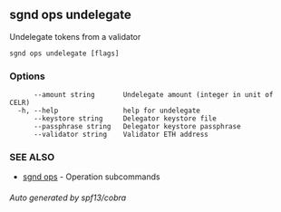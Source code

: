 ## sgnd ops undelegate

Undelegate tokens from a validator

```
sgnd ops undelegate [flags]
```

### Options

```
      --amount string       Undelegate amount (integer in unit of CELR)
  -h, --help                help for undelegate
      --keystore string     Delegator keystore file
      --passphrase string   Delegator keystore passphrase
      --validator string    Validator ETH address
```

### SEE ALSO

* [sgnd ops](sgnd_ops.md)	 - Operation subcommands

###### Auto generated by spf13/cobra
